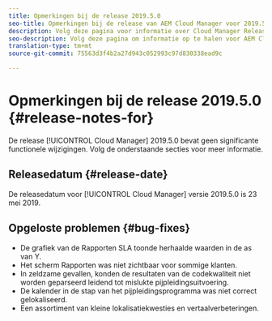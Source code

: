 ```yaml
---
title: Opmerkingen bij de release 2019.5.0
seo-title: Opmerkingen bij de release van AEM Cloud Manager voor 2019.5.0
description: Volg deze pagina voor informatie over Cloud Manager Release 2019.5.0.
seo-description: Volg deze pagina om informatie op te halen voor AEM Cloud Manager Release 2019.5.0.
translation-type: tm+mt
source-git-commit: 75563d3f4b2a27d943c052993c97d830338ead9c

---
```



# Opmerkingen bij de release 2019.5.0 {#release-notes-for}

De release [!UICONTROL Cloud Manager] 2019.5.0 bevat geen significante functionele wijzigingen. Volg de onderstaande secties voor meer informatie.

## Releasedatum {#release-date}

De releasedatum voor [!UICONTROL Cloud Manager] versie 2019.5.0 is 23 mei 2019.


## Opgeloste problemen {#bug-fixes}

* De grafiek van de Rapporten SLA toonde herhaalde waarden in de as van Y.
* Het scherm Rapporten was niet zichtbaar voor sommige klanten.
* In zeldzame gevallen, konden de resultaten van de codekwaliteit niet worden geparseerd leidend tot mislukte pijpleidingsuitvoering.
* De kalender in de stap van het pijpleidingsprogramma was niet correct gelokaliseerd.
* Een assortiment van kleine lokalisatiekwesties en vertaalverbeteringen.